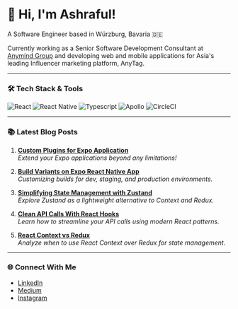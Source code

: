 # 👋 Hi, I'm Ashraful!

A Software Engineer based in Würzburg, Bavaria 🇩🇪

Currently working as a Senior Software Development Consultant at [Anymind Group](https://anymindgroup.com) and developing web and mobile applications for Asia's leading Influencer marketing platform, AnyTag.

---

### 🛠 Tech Stack & Tools

![React](https://img.shields.io/badge/React-20232A?style=for-the-badge&logo=react&logoColor=61DAFB)
![React Native](https://img.shields.io/badge/React_Native-20232A?style=for-the-badge&logo=react&logoColor=61DAFB)
![Typescript](https://img.shields.io/badge/Typescript-007ACC?style=for-the-badge&logo=typescript&logoColor=white)
![Apollo](https://img.shields.io/badge/Apollo-311C87?style=for-the-badge&logo=apollo-graphql&logoColor=white)
![CircleCI](https://img.shields.io/badge/CircleCI-343434?style=for-the-badge&logo=circleci&logoColor=white)

---

### 📚 Latest Blog Posts

1. **[Custom Plugins for Expo Application](https://imasharaful.medium.com/custom-plugins-for-expo-application-a17b7f889483)**  
   _Extend your Expo applications beyond any limitations!_

2. **[Build Variants on Expo React Native App](https://medium.com/@imasharaful/build-variants-on-expo-react-native-app-b35cd276be26)**  
   _Customizing builds for dev, staging, and production environments._

3. **[Simplifying State Management with Zustand](https://medium.com/swlh/simplifying-state-management-exploring-zustand-as-an-alternative-to-context-and-redux-maybe-7a61a6a732c5)**  
   _Explore Zustand as a lightweight alternative to Context and Redux._

4. **[Clean API Calls With React Hooks](https://medium.com/better-programming/clean-api-call-with-react-hooks-3bd6438a375a)**  
   _Learn how to streamline your API calls using modern React patterns._

5. **[React Context vs Redux](https://medium.com/swlh/should-you-use-react-context-over-redux-in-react-application-6163c2da614a)**  
   _Analyze when to use React Context over Redux for state management._

---

### 🌐 Connect With Me

- [LinkedIn](https://www.linkedin.com/in/islam-ashraful)
- [Medium](https://medium.com/@imasharaful)
- [Instagram](https://www.instagram.com/islmashrafl)
